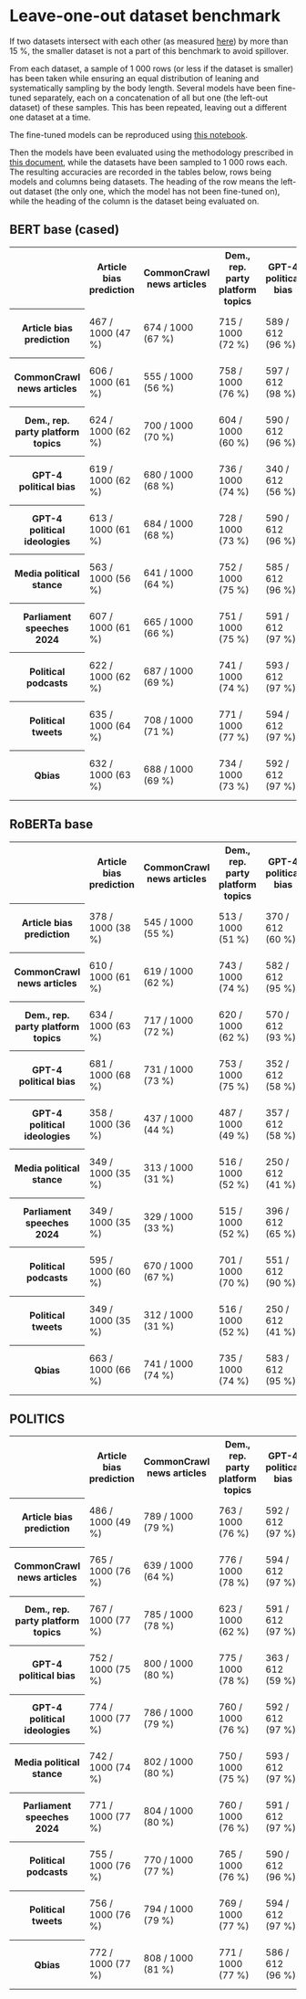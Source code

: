 # Leave-one-out dataset benchmark

If two datasets intersect with each other (as measured [here](../../../analysis/dataset_intersection)) by more than 15 %, the
smaller dataset is not a part of this benchmark to avoid spillover.

From each dataset, a sample of 1 000 rows (or less if the dataset is smaller) has been taken while ensuring an equal
distribution of leaning and systematically sampling by the body length. Several models have been fine-tuned separately,
each on a concatenation of all but one (the left-out dataset) of these samples. This has been repeated, leaving out a
different one dataset at a time.

The fine-tuned models can be reproduced using [this notebook](../../../analysis/dataset_benchmark/leave_one_out/notebook.ipynb).

Then the models have been evaluated using the methodology prescribed in [this document](../../../analysis/model_evaluation), while
the datasets have been sampled to 1 000 rows each. The resulting accuracies are recorded in the tables below, rows
being models and columns being datasets. The heading of the row means the left-out dataset (the only one, which the
model has not been fine-tuned on), while the heading of the column is the dataset being evaluated on.

## BERT base (cased)

<table>
<tr>
    <th></th>
    <th>Article bias prediction</th>
    <th>CommonCrawl news articles</th>
    <th>Dem., rep. party platform topics</th>
    <th>GPT-4 political bias</th>
    <th>GPT-4 political ideologies</th>
    <th>Media political stance</th>
    <th>Parliament speeches 2024</th>
    <th>Political podcasts</th>
    <th>Political tweets</th>
    <th>Qbias</th>
</tr>
<tr>
    <th>Article bias prediction</th>
    <td>467 / 1000 (47 %)</td>
    <td>674 / 1000 (67 %)</td>
    <td>715 / 1000 (72 %)</td>
    <td>589 / 612 (96 %)</td>
    <td>979 / 1000 (98 %)</td>
    <td>761 / 1000 (76 %)</td>
    <td>669 / 1000 (67 %)</td>
    <td>976 / 1000 (98 %)</td>
    <td>667 / 1000 (67 %)</td>
    <td>446 / 1000 (45 %)</td>
</tr>
<tr>
    <th>CommonCrawl news articles</th>
    <td>606 / 1000 (61 %)</td>
    <td>555 / 1000 (56 %)</td>
    <td>758 / 1000 (76 %)</td>
    <td>597 / 612 (98 %)</td>
    <td>979 / 1000 (98 %)</td>
    <td>777 / 1000 (78 %)</td>
    <td>692 / 1000 (69 %)</td>
    <td>979 / 1000 (98 %)</td>
    <td>659 / 1000 (66 %)</td>
    <td>409 / 1000 (41 %)</td>
</tr>
<tr>
    <th>Dem., rep. party platform topics</th>
    <td>624 / 1000 (62 %)</td>
    <td>700 / 1000 (70 %)</td>
    <td>604 / 1000 (60 %)</td>
    <td>590 / 612 (96 %)</td>
    <td>986 / 1000 (99 %)</td>
    <td>770 / 1000 (77 %)</td>
    <td>695 / 1000 (70 %)</td>
    <td>971 / 1000 (97 %)</td>
    <td>660 / 1000 (66 %)</td>
    <td>457 / 1000 (46 %)</td>
</tr>
<tr>
    <th>GPT-4 political bias</th>
    <td>619 / 1000 (62 %)</td>
    <td>680 / 1000 (68 %)</td>
    <td>736 / 1000 (74 %)</td>
    <td>340 / 612 (56 %)</td>
    <td>969 / 1000 (97 %)</td>
    <td>768 / 1000 (77 %)</td>
    <td>693 / 1000 (69 %)</td>
    <td>974 / 1000 (97 %)</td>
    <td>675 / 1000 (68 %)</td>
    <td>463 / 1000 (46 %)</td>
</tr>
<tr>
    <th>GPT-4 political ideologies</th>
    <td>613 / 1000 (61 %)</td>
    <td>684 / 1000 (68 %)</td>
    <td>728 / 1000 (73 %)</td>
    <td>590 / 612 (96 %)</td>
    <td>750 / 1000 (75 %)</td>
    <td>794 / 1000 (79 %)</td>
    <td>697 / 1000 (70 %)</td>
    <td>978 / 1000 (98 %)</td>
    <td>678 / 1000 (68 %)</td>
    <td>442 / 1000 (44 %)</td>
</tr>
<tr>
    <th>Media political stance</th>
    <td>563 / 1000 (56 %)</td>
    <td>641 / 1000 (64 %)</td>
    <td>752 / 1000 (75 %)</td>
    <td>585 / 612 (96 %)</td>
    <td>970 / 1000 (97 %)</td>
    <td>470 / 1000 (47 %)</td>
    <td>679 / 1000 (68 %)</td>
    <td>970 / 1000 (97 %)</td>
    <td>666 / 1000 (67 %)</td>
    <td>431 / 1000 (43 %)</td>
</tr>
<tr>
    <th>Parliament speeches 2024</th>
    <td>607 / 1000 (61 %)</td>
    <td>665 / 1000 (66 %)</td>
    <td>751 / 1000 (75 %)</td>
    <td>591 / 612 (97 %)</td>
    <td>984 / 1000 (98 %)</td>
    <td>774 / 1000 (77 %)</td>
    <td>475 / 1000 (48 %)</td>
    <td>976 / 1000 (98 %)</td>
    <td>693 / 1000 (69 %)</td>
    <td>466 / 1000 (47 %)</td>
</tr>
<tr>
    <th>Political podcasts</th>
    <td>622 / 1000 (62 %)</td>
    <td>687 / 1000 (69 %)</td>
    <td>741 / 1000 (74 %)</td>
    <td>593 / 612 (97 %)</td>
    <td>984 / 1000 (98 %)</td>
    <td>746 / 1000 (75 %)</td>
    <td>691 / 1000 (69 %)</td>
    <td>614 / 1000 (61 %)</td>
    <td>660 / 1000 (66 %)</td>
    <td>455 / 1000 (46 %)</td>
</tr>
<tr>
    <th>Political tweets</th>
    <td>635 / 1000 (64 %)</td>
    <td>708 / 1000 (71 %)</td>
    <td>771 / 1000 (77 %)</td>
    <td>594 / 612 (97 %)</td>
    <td>978 / 1000 (98 %)</td>
    <td>774 / 1000 (77 %)</td>
    <td>685 / 1000 (68 %)</td>
    <td>979 / 1000 (98 %)</td>
    <td>501 / 1000 (50 %)</td>
    <td>457 / 1000 (46 %)</td>
</tr>
<tr>
    <th>Qbias</th>
    <td>632 / 1000 (63 %)</td>
    <td>688 / 1000 (69 %)</td>
    <td>734 / 1000 (73 %)</td>
    <td>592 / 612 (97 %)</td>
    <td>977 / 1000 (98 %)</td>
    <td>779 / 1000 (78 %)</td>
    <td>670 / 1000 (67 %)</td>
    <td>971 / 1000 (97 %)</td>
    <td>671 / 1000 (67 %)</td>
    <td>416 / 1000 (42 %)</td>
</tr>
</table>

## RoBERTa base

<table>
<tr>
    <th></th>
    <th>Article bias prediction</th>
    <th>CommonCrawl news articles</th>
    <th>Dem., rep. party platform topics</th>
    <th>GPT-4 political bias</th>
    <th>GPT-4 political ideologies</th>
    <th>Media political stance</th>
    <th>Parliament speeches 2024</th>
    <th>Political podcasts</th>
    <th>Political tweets</th>
    <th>Qbias</th>
</tr>
<tr>
    <th>Article bias prediction</th>
    <td>378 / 1000 (38 %)</td>
    <td>545 / 1000 (55 %)</td>
    <td>513 / 1000 (51 %)</td>
    <td>370 / 612 (60 %)</td>
    <td>494 / 1000 (49 %)</td>
    <td>520 / 1000 (52 %)</td>
    <td>522 / 1000 (52 %)</td>
    <td>704 / 1000 (70 %)</td>
    <td>467 / 1000 (47 %)</td>
    <td>423 / 1000 (42 %)</td>
</tr>
<tr>
    <th>CommonCrawl news articles</th>
    <td>610 / 1000 (61 %)</td>
    <td>619 / 1000 (62 %)</td>
    <td>743 / 1000 (74 %)</td>
    <td>582 / 612 (95 %)</td>
    <td>979 / 1000 (98 %)</td>
    <td>833 / 1000 (83 %)</td>
    <td>678 / 1000 (68 %)</td>
    <td>977 / 1000 (98 %)</td>
    <td>690 / 1000 (69 %)</td>
    <td>399 / 1000 (40 %)</td>
</tr>
<tr>
    <th>Dem., rep. party platform topics</th>
    <td>634 / 1000 (63 %)</td>
    <td>717 / 1000 (72 %)</td>
    <td>620 / 1000 (62 %)</td>
    <td>570 / 612 (93 %)</td>
    <td>968 / 1000 (97 %)</td>
    <td>847 / 1000 (85 %)</td>
    <td>697 / 1000 (70 %)</td>
    <td>964 / 1000 (96 %)</td>
    <td>695 / 1000 (70 %)</td>
    <td>449 / 1000 (45 %)</td>
</tr>
<tr>
    <th>GPT-4 political bias</th>
    <td>681 / 1000 (68 %)</td>
    <td>731 / 1000 (73 %)</td>
    <td>753 / 1000 (75 %)</td>
    <td>352 / 612 (58 %)</td>
    <td>976 / 1000 (98 %)</td>
    <td>836 / 1000 (84 %)</td>
    <td>684 / 1000 (68 %)</td>
    <td>981 / 1000 (98 %)</td>
    <td>695 / 1000 (70 %)</td>
    <td>466 / 1000 (47 %)</td>
</tr>
<tr>
    <th>GPT-4 political ideologies</th>
    <td>358 / 1000 (36 %)</td>
    <td>437 / 1000 (44 %)</td>
    <td>487 / 1000 (49 %)</td>
    <td>357 / 612 (58 %)</td>
    <td>492 / 1000 (49 %)</td>
    <td>552 / 1000 (55 %)</td>
    <td>562 / 1000 (56 %)</td>
    <td>671 / 1000 (67 %)</td>
    <td>459 / 1000 (46 %)</td>
    <td>394 / 1000 (39 %)</td>
</tr>
<tr>
    <th>Media political stance</th>
    <td>349 / 1000 (35 %)</td>
    <td>313 / 1000 (31 %)</td>
    <td>516 / 1000 (52 %)</td>
    <td>250 / 612 (41 %)</td>
    <td>489 / 1000 (49 %)</td>
    <td>432 / 1000 (43 %)</td>
    <td>515 / 1000 (52 %)</td>
    <td>525 / 1000 (52 %)</td>
    <td>470 / 1000 (47 %)</td>
    <td>340 / 1000 (34 %)</td>
</tr>
<tr>
    <th>Parliament speeches 2024</th>
    <td>349 / 1000 (35 %)</td>
    <td>329 / 1000 (33 %)</td>
    <td>515 / 1000 (52 %)</td>
    <td>396 / 612 (65 %)</td>
    <td>494 / 1000 (49 %)</td>
    <td>393 / 1000 (39 %)</td>
    <td>513 / 1000 (51 %)</td>
    <td>511 / 1000 (51 %)</td>
    <td>470 / 1000 (47 %)</td>
    <td>328 / 1000 (33 %)</td>
</tr>
<tr>
    <th>Political podcasts</th>
    <td>595 / 1000 (60 %)</td>
    <td>670 / 1000 (67 %)</td>
    <td>701 / 1000 (70 %)</td>
    <td>551 / 612 (90 %)</td>
    <td>976 / 1000 (98 %)</td>
    <td>772 / 1000 (77 %)</td>
    <td>677 / 1000 (68 %)</td>
    <td>618 / 1000 (62 %)</td>
    <td>686 / 1000 (69 %)</td>
    <td>432 / 1000 (43 %)</td>
</tr>
<tr>
    <th>Political tweets</th>
    <td>349 / 1000 (35 %)</td>
    <td>312 / 1000 (31 %)</td>
    <td>516 / 1000 (52 %)</td>
    <td>250 / 612 (41 %)</td>
    <td>494 / 1000 (49 %)</td>
    <td>393 / 1000 (39 %)</td>
    <td>513 / 1000 (51 %)</td>
    <td>511 / 1000 (51 %)</td>
    <td>470 / 1000 (47 %)</td>
    <td>328 / 1000 (33 %)</td>
</tr>
<tr>
    <th>Qbias</th>
    <td>663 / 1000 (66 %)</td>
    <td>741 / 1000 (74 %)</td>
    <td>735 / 1000 (74 %)</td>
    <td>583 / 612 (95 %)</td>
    <td>972 / 1000 (97 %)</td>
    <td>850 / 1000 (85 %)</td>
    <td>702 / 1000 (70 %)</td>
    <td>981 / 1000 (98 %)</td>
    <td>678 / 1000 (68 %)</td>
    <td>444 / 1000 (44 %)</td>
</tr>
</table>

## POLITICS

<table>
<tr>
    <th></th>
    <th>Article bias prediction</th>
    <th>CommonCrawl news articles</th>
    <th>Dem., rep. party platform topics</th>
    <th>GPT-4 political bias</th>
    <th>GPT-4 political ideologies</th>
    <th>Media political stance</th>
    <th>Parliament speeches 2024</th>
    <th>Political podcasts</th>
    <th>Political tweets</th>
    <th>Qbias</th>
</tr>
<tr>
    <th>Article bias prediction</th>
    <td>486 / 1000 (49 %)</td>
    <td>789 / 1000 (79 %)</td>
    <td>763 / 1000 (76 %)</td>
    <td>592 / 612 (97 %)</td>
    <td>975 / 1000 (98 %)</td>
    <td>886 / 1000 (89 %)</td>
    <td>723 / 1000 (72 %)</td>
    <td>986 / 1000 (99 %)</td>
    <td>716 / 1000 (72 %)</td>
    <td>561 / 1000 (56 %)</td>
</tr>
<tr>
    <th>CommonCrawl news articles</th>
    <td>765 / 1000 (76 %)</td>
    <td>639 / 1000 (64 %)</td>
    <td>776 / 1000 (78 %)</td>
    <td>594 / 612 (97 %)</td>
    <td>981 / 1000 (98 %)</td>
    <td>886 / 1000 (89 %)</td>
    <td>735 / 1000 (74 %)</td>
    <td>988 / 1000 (99 %)</td>
    <td>706 / 1000 (71 %)</td>
    <td>548 / 1000 (55 %)</td>
</tr>
<tr>
    <th>Dem., rep. party platform topics</th>
    <td>767 / 1000 (77 %)</td>
    <td>785 / 1000 (78 %)</td>
    <td>623 / 1000 (62 %)</td>
    <td>591 / 612 (97 %)</td>
    <td>983 / 1000 (98 %)</td>
    <td>901 / 1000 (90 %)</td>
    <td>739 / 1000 (74 %)</td>
    <td>992 / 1000 (99 %)</td>
    <td>737 / 1000 (74 %)</td>
    <td>573 / 1000 (57 %)</td>
</tr>
<tr>
    <th>GPT-4 political bias</th>
    <td>752 / 1000 (75 %)</td>
    <td>800 / 1000 (80 %)</td>
    <td>775 / 1000 (78 %)</td>
    <td>363 / 612 (59 %)</td>
    <td>985 / 1000 (98 %)</td>
    <td>870 / 1000 (87 %)</td>
    <td>737 / 1000 (74 %)</td>
    <td>990 / 1000 (99 %)</td>
    <td>735 / 1000 (74 %)</td>
    <td>568 / 1000 (57 %)</td>
</tr>
<tr>
    <th>GPT-4 political ideologies</th>
    <td>774 / 1000 (77 %)</td>
    <td>786 / 1000 (79 %)</td>
    <td>760 / 1000 (76 %)</td>
    <td>592 / 612 (97 %)</td>
    <td>819 / 1000 (82 %)</td>
    <td>878 / 1000 (88 %)</td>
    <td>727 / 1000 (73 %)</td>
    <td>987 / 1000 (99 %)</td>
    <td>731 / 1000 (73 %)</td>
    <td>544 / 1000 (54 %)</td>
</tr>
<tr>
    <th>Media political stance</th>
    <td>742 / 1000 (74 %)</td>
    <td>802 / 1000 (80 %)</td>
    <td>750 / 1000 (75 %)</td>
    <td>593 / 612 (97 %)</td>
    <td>973 / 1000 (97 %)</td>
    <td>578 / 1000 (58 %)</td>
    <td>723 / 1000 (72 %)</td>
    <td>987 / 1000 (99 %)</td>
    <td>741 / 1000 (74 %)</td>
    <td>542 / 1000 (54 %)</td>
</tr>
<tr>
    <th>Parliament speeches 2024</th>
    <td>771 / 1000 (77 %)</td>
    <td>804 / 1000 (80 %)</td>
    <td>760 / 1000 (76 %)</td>
    <td>591 / 612 (97 %)</td>
    <td>978 / 1000 (98 %)</td>
    <td>882 / 1000 (88 %)</td>
    <td>462 / 1000 (46 %)</td>
    <td>987 / 1000 (99 %)</td>
    <td>740 / 1000 (74 %)</td>
    <td>560 / 1000 (56 %)</td>
</tr>
<tr>
    <th>Political podcasts</th>
    <td>755 / 1000 (76 %)</td>
    <td>770 / 1000 (77 %)</td>
    <td>765 / 1000 (76 %)</td>
    <td>590 / 612 (96 %)</td>
    <td>979 / 1000 (98 %)</td>
    <td>887 / 1000 (89 %)</td>
    <td>722 / 1000 (72 %)</td>
    <td>672 / 1000 (67 %)</td>
    <td>728 / 1000 (73 %)</td>
    <td>569 / 1000 (57 %)</td>
</tr>
<tr>
    <th>Political tweets</th>
    <td>756 / 1000 (76 %)</td>
    <td>794 / 1000 (79 %)</td>
    <td>769 / 1000 (77 %)</td>
    <td>594 / 612 (97 %)</td>
    <td>972 / 1000 (97 %)</td>
    <td>870 / 1000 (87 %)</td>
    <td>751 / 1000 (75 %)</td>
    <td>990 / 1000 (99 %)</td>
    <td>580 / 1000 (58 %)</td>
    <td>585 / 1000 (58 %)</td>
</tr>
<tr>
    <th>Qbias</th>
    <td>772 / 1000 (77 %)</td>
    <td>808 / 1000 (81 %)</td>
    <td>771 / 1000 (77 %)</td>
    <td>586 / 612 (96 %)</td>
    <td>974 / 1000 (97 %)</td>
    <td>878 / 1000 (88 %)</td>
    <td>726 / 1000 (73 %)</td>
    <td>991 / 1000 (99 %)</td>
    <td>734 / 1000 (73 %)</td>
    <td>515 / 1000 (52 %)</td>
</tr>
</table>

